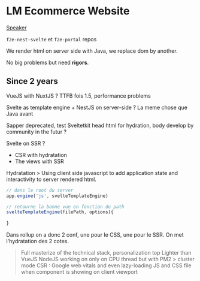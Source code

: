 # LM Ecommerce Website

[Speaker](https://www.linkedin.com/in/thomas-rumas/)

`f2e-nest-svelte`  et `f2e-portal` repos

We render html on server side with Java, we replace dom by another.

No big problems but need **rigors**.

## Since 2 years

VueJS with NuxtJS ?
TTFB fois 1.5, performance problems

Svelte as template engine + NestJS on server-side ?
La meme chose que Java avant

Sapper deprecated, test Sveltetkit
head html for hydration, body develop by community in the futur ?

Svelte on SSR ? 
 - CSR with hydratation
 - The views with SSR

Hydratation > Using client side javascript to add application state and interactivity to server rendered html.

```javascript
// dans le root du server
app.engine('js', svelteTemplateEngine)

// retourne la bonne vue en fonction du path
svelteTemplateEngine(filePath, options){
	
}
```

Dans rollup on a donc 2 conf, une pour le CSS, une pour le SSR. On met l'hydratation des 2 cotes.

> Full masterize of the technical stack, personalization top
> Lighter than VueJS
> NodeJS working on only on CPU thread but with PM2 > cluster mode 
> CSR : Google web vitals and even lazy-loading JS and CSS file when component is showing on client viewport

